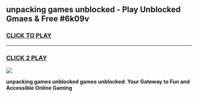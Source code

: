 
## unpacking games unblocked - Play Unblocked Gmaes & Free #6k09v
<h3>
<a href="https://premium.freeplayer.one?title=unpacking_games_unblocked&ref=01M">CLICK TO PLAY</a></h3>
<hr>

<h3>
<a href="https://premium.freeplayer.one?title=unpacking_games_unblocked&ref=01M">CLICK 2 PLAY</a>
  
</h3>

<a href="https://premium.freeplayer.one?title=unpacking_games_unblocked&ref=01M"><img src="https://clearcache.store/games.png"></a>


**unpacking games unblocked games unblocked: Your Gateway to Fun and Accessible Online Gaming**
